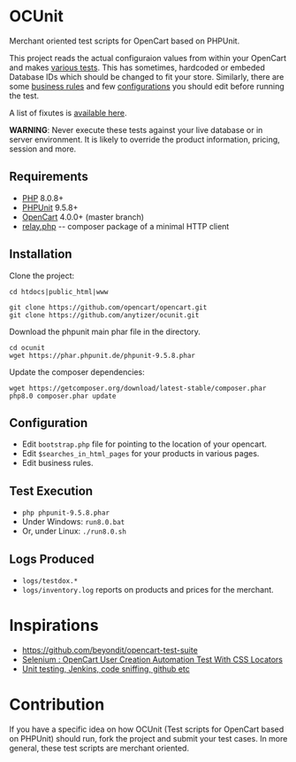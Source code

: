 # OCUnit

Merchant oriented test scripts for OpenCart based on PHPUnit.

This project reads the actual configuraion values from within your OpenCart and makes [various tests](logs/testdox.txt).
This has sometimes, hardcoded or embeded Database IDs which should be changed to fit your store.
Similarly, there are some [business rules](library/class.BusinessRules.inc.php) and few [configurations](bootstrap.php) you should edit before running the test.

A list of fixutes is [available here](cases/business/).

__WARNING__: Never execute these tests against your live database or in server environment. It is likely to override the product information, pricing, session and more.


## Requirements

* [PHP](https://www.php.net/) 8.0.8+
* [PHPUnit](https://phpunit.de/) 9.5.8+
* [OpenCart](https://github.com/opencart/opencart) 4.0.0+ (master branch)
* [relay.php](https://packagist.org/packages/anytizer/relay.php) -- composer package of a minimal HTTP client


## Installation

Clone the project:

    cd htdocs|public_html|www

    git clone https://github.com/opencart/opencart.git
    git clone https://github.com/anytizer/ocunit.git


Download the phpunit main phar file in the directory.

    cd ocunit
    wget https://phar.phpunit.de/phpunit-9.5.8.phar


Update the composer dependencies:

    wget https://getcomposer.org/download/latest-stable/composer.phar
    php8.0 composer.phar update


## Configuration

* Edit `bootstrap.php` file for pointing to the location of your opencart.
* Edit `$searches_in_html_pages` for your products in various pages.
* Edit business rules.


## Test Execution

* `php phpunit-9.5.8.phar`
* Under Windows: `run8.0.bat`
* Or, under Linux: `./run8.0.sh`


## Logs Produced

* `logs/testdox.*`
* `logs/inventory.log` reports on products and prices for the merchant.


# Inspirations

* https://github.com/beyondit/opencart-test-suite
* [Selenium : OpenCart User Creation Automation Test With CSS Locators](https://www.youtube.com/watch?v=DEwzzZfMYwM)
* [Unit testing, Jenkins, code sniffing, github etc](https://forum.opencart.com/viewtopic.php?t=124532)


# Contribution

If you have a specific idea on how OCUnit (Test scripts for OpenCart based on PHPUnit) should run, fork the project and submit your test cases.
In more general, these test scripts are merchant oriented.
